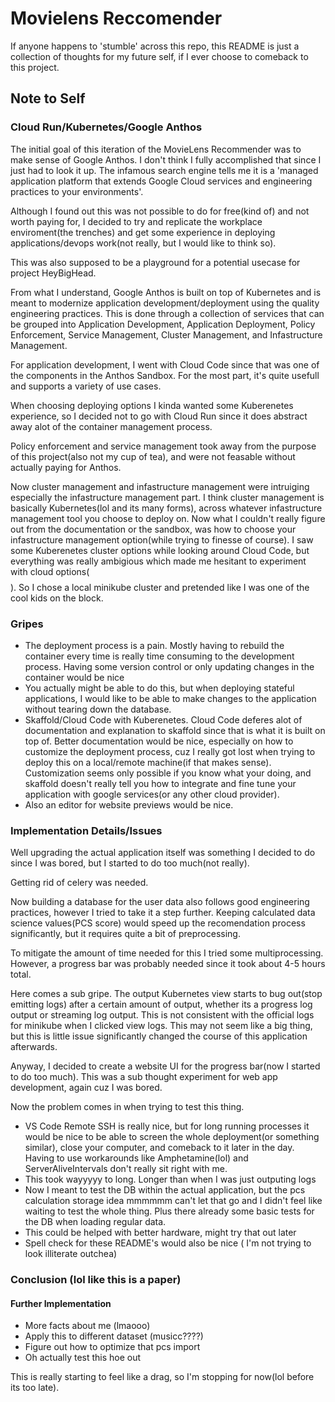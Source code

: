# Movielens Reccomender
If anyone happens to 'stumble' across this repo, this README is just a collection of thoughts for my future self, if I ever choose to comeback to this project. 
## Note to Self

### Cloud Run/Kubernetes/Google Anthos
The initial goal of this iteration of the MovieLens Recommender was to make sense of Google Anthos. I don't think I fully accomplished that since I just had to look it up. The infamous search engine tells me it is a 'managed application platform that extends Google Cloud services and engineering practices to your environments'. 

Although I found out this was not possible to do for free(kind of) and not worth paying for, I decided to try and replicate the workplace enviroment(the trenches) and get some experience in deploying applications/devops work(not really, but I would like to think so).

This was also supposed to be a playground for a potential usecase for project HeyBigHead. 

From what I understand, Google Anthos is built on top of Kubernetes and is meant to modernize application development/deployment using the quality engineering practices. This is done through a collection of services that can be grouped into Application Development, Application Deployment, Policy Enforcement, Service Management, Cluster Management, and Infastructure Management. 

For application development, I went with Cloud Code since that was one of the components in the Anthos Sandbox. For the most part, it's quite usefull and supports a variety of use cases.

When choosing deploying options I kinda wanted some Kuberenetes experience, so I decided not to go with Cloud Run since it does abstract away alot of the container management process. 

Policy enforcement and service management took away from the purpose of this project(also not my cup of tea), and were not feasable without actually paying for Anthos.

Now cluster management and infastructure management were intruiging especially the infastructure management part. I think cluster management is basically Kubernetes(lol and its many forms), across whatever infastructure management tool you choose to deploy on. Now what I couldn't really figure out from the documentation or the sandbox, was how to choose your infastructure management option(while trying to finesse of course). I saw some Kuberenetes cluster options while looking around Cloud Code, but everything was really ambigious which made me hesitant to experiment with cloud options($$$$). So I chose a local minikube cluster and pretended like I was one of the cool kids on the block.


### Gripes
- The deployment process is a pain. Mostly having to rebuild the container every time is really time consuming to the development process. Having some version control or only updating changes in the container would be nice
- You actually might be able to do this, but when deploying stateful applications, I would like to be able to make changes to the application without tearing down the database.
- Skaffold/Cloud Code with Kuberenetes. Cloud Code deferes alot of documentation and explanation to skaffold since that is what it is built on top of. Better documentation would be nice, especially on how to customize the deployment process, cuz I really got lost when trying to deploy this on a local/remote machine(if that makes sense). Customization seems only possible if you know what your doing, and skaffold doesn't really tell you how to integrate and fine tune your application with google services(or any other cloud provider).
- Also an editor for website previews would be nice.

### Implementation Details/Issues

Well upgrading the actual application itself was something I decided to do since I was bored, but I started to do too much(not really). 

Getting rid of celery was needed.

Now building a database for the user data also follows good engineering practices, however I tried to take it a step further. Keeping calculated data science values(PCS score) would speed up the recomendation process significantly, but it requires quite a bit of preprocessing.

To mitigate the amount of time needed for this I tried some multiprocessing. However, a progress bar was probably needed since it took about 4-5 hours total.

Here comes a sub gripe. The output Kubernetes view starts to bug out(stop emitting logs) after a certain amount of output, whether its a progress log output or streaming log output. This is not consistent with the official logs for minikube when I clicked view logs. This may not seem like a big thing, but this is little issue significantly changed the course of this application afterwards.

Anyway, I decided to create a website UI for the progress bar(now I started to do too much). This was a sub thought experiment for web app development, again cuz I was bored.

Now the problem comes in when trying to test this thing.

- VS Code Remote SSH is really nice, but for long running processes it would be nice to be able to screen the whole deployment(or something similar), close your computer, and comeback to it later in the day. Having to use workarounds like Amphetamine(lol) and ServerAliveIntervals don't really sit right with me.
- This took wayyyyy to long. Longer than when I was just outputing logs
- Now I meant to test the DB within the actual application, but the pcs calculation storage idea mmmmmm can't let that go and I didn't feel like waiting to test the whole thing. Plus there already some basic tests for the DB when loading regular data.
- This could be helped with better hardware, might try that out later
- Spell check for these README's would also be nice ( I'm not trying to look illiterate outchea)



### Conclusion (lol like this is a paper)

#### Further Implementation
- More facts about me (lmaooo)
- Apply this to different dataset (musicc????)
- Figure out how to optimize that pcs import
- Oh actually test this hoe out

This is really starting to feel like a drag, so I'm stopping for now(lol before its too late). 

